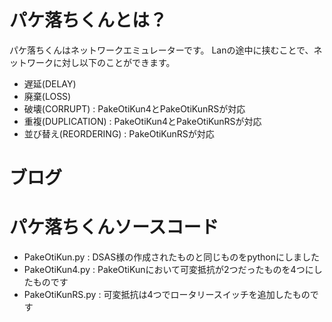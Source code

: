 # パケ落ちくんとは？

パケ落ちくんはネットワークエミュレーターです。
Lanの途中に挟むことで、ネットワークに対し以下のことができます。

- 遅延(DELAY)
- 廃棄(LOSS)
- 破壊(CORRUPT) : PakeOtiKun4とPakeOtiKunRSが対応
- 重複(DUPLICATION) : PakeOtiKun4とPakeOtiKunRSが対応
- 並び替え(REORDERING) : PakeOtiKunRSが対応

# ブログ


# パケ落ちくんソースコード

- PakeOtiKun.py : DSAS様の作成されたものと同じものをpythonにしました
- PakeOtiKun4.py : PakeOtiKunにおいて可変抵抗が2つだったものを4つにしたものです
- PakeOtiKunRS.py : 可変抵抗は4つでロータリースイッチを追加したものです

